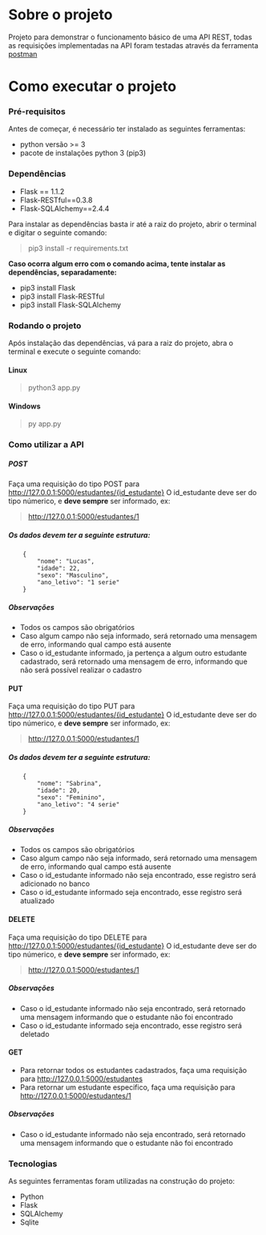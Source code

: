 # Sobre o projeto

Projeto para demonstrar o funcionamento básico de uma API REST, todas as requisições implementadas na API
foram testadas através da ferramenta [postman](https://www.postman.com/)

# Como executar o projeto

### Pré-requisitos

Antes de começar, é necessário ter instalado as seguintes ferramentas: 
* python versão >= 3
* pacote de instalações python 3 (pip3)

### Dependências

 * Flask == 1.1.2
 * Flask-RESTful==0.3.8
 * Flask-SQLAlchemy==2.4.4

Para instalar as dependências basta ir até a raiz do projeto, abrir o terminal e digitar o seguinte comando:
> pip3 install -r requirements.txt

**Caso ocorra algum erro com o comando acima, tente instalar as dependências, separadamente:**
* pip3 install Flask
* pip3 install Flask-RESTful
* pip3 install Flask-SQLAlchemy

### Rodando o projeto
Após instalação das dependências, vá para a raiz do projeto, abra o terminal e execute o seguinte comando:

#### Linux
> python3 app.py

#### Windows
> py app.py

### Como utilizar a API

##### POST

Faça uma requisição do tipo POST para http://127.0.0.1:5000/estudantes/{id_estudante}
O id_estudante deve ser do tipo númerico, e **deve sempre** ser informado, ex:
> http://127.0.0.1:5000/estudantes/1
##### Os dados devem ter a seguinte estrutura:
``` 
    {
        "nome": "Lucas",
        "idade": 22,
        "sexo": "Masculino",
        "ano_letivo": "1 serie"
    }
```
##### Observações
* Todos os campos são obrigatórios
* Caso algum campo não seja informado, será retornado uma mensagem de erro, informando qual campo está ausente
* Caso o id_estudante informado, ja pertença a algum outro estudante cadastrado, será retornado uma mensagem de erro, informando que não será possível realizar o cadastro

#### PUT
Faça uma requisição do tipo PUT para http://127.0.0.1:5000/estudantes/{id_estudante}
O id_estudante deve ser do tipo númerico, e **deve sempre** ser informado, ex:
> http://127.0.0.1:5000/estudantes/1
##### Os dados devem ter a seguinte estrutura:
``` 
    {
        "nome": "Sabrina",
        "idade": 20,
        "sexo": "Feminino",
        "ano_letivo": "4 serie"
    }
```
##### Observações
* Todos os campos são obrigatórios
* Caso algum campo não seja informado, será retornado uma mensagem de erro, informando qual campo está ausente
* Caso o id_estudante informado não seja encontrado, esse registro será adicionado no banco
* Caso o id_estudante informado seja encontrado, esse registro será atualizado

#### DELETE
Faça uma requisição do tipo DELETE para http://127.0.0.1:5000/estudantes/{id_estudante}
O id_estudante deve ser do tipo númerico, e **deve sempre** ser informado, ex:
> http://127.0.0.1:5000/estudantes/1

##### Observações
* Caso o id_estudante informado não seja encontrado, será retornado uma mensagem informando que o estudante não foi encontrado
* Caso o id_estudante informado seja encontrado, esse registro será deletado

#### GET
* Para retornar todos os estudantes cadastrados, faça uma requisição para http://127.0.0.1:5000/estudantes
* Para retornar um estudante especifico, faça uma requisição para http://127.0.0.1:5000/estudantes/1

##### Observações
* Caso o id_estudante informado não seja encontrado, será retornado uma mensagem informando que o estudante não foi encontrado

### Tecnologias
As seguintes ferramentas foram utilizadas na construção do projeto:
* Python
* Flask
* SQLAlchemy
* Sqlite





